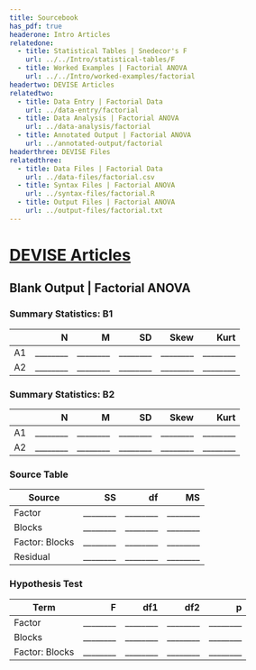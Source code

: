 ```yaml
---
title: Sourcebook
has_pdf: true
headerone: Intro Articles
relatedone:
  - title: Statistical Tables | Snedecor's F
    url: ../../Intro/statistical-tables/F
  - title: Worked Examples | Factorial ANOVA
    url: ../../Intro/worked-examples/factorial
headertwo: DEVISE Articles
relatedtwo:
  - title: Data Entry | Factorial Data
    url: ../data-entry/factorial
  - title: Data Analysis | Factorial ANOVA
    url: ../data-analysis/factorial
  - title: Annotated Output | Factorial ANOVA
    url: ../annotated-output/factorial
headerthree: DEVISE Files
relatedthree:
  - title: Data Files | Factorial Data
    url: ../data-files/factorial.csv
  - title: Syntax Files | Factorial ANOVA
    url: ../syntax-files/factorial.R
  - title: Output Files | Factorial ANOVA
    url: ../output-files/factorial.txt
---
```


# [DEVISE Articles](../index.md)

## Blank Output | Factorial ANOVA

### Summary Statistics: B1

|    | N   | M   | SD   | Skew | Kurt |
|----|----:|----:|-----:|-----:|-----:|
| A1 | ________ | ________ | ________ | ________ | ________ |
| A2 | ________ | ________ | ________ | ________ | ________ |

### Summary Statistics: B2

|    | N   | M   | SD   | Skew | Kurt |
|----|----:|----:|-----:|-----:|-----:|
| A1 | ________ | ________ | ________ | ________ | ________ |
| A2 | ________ | ________ | ________ | ________ | ________ |

### Source Table

| Source           | SS   | df  | MS  |
|------------------|-----:|----:|----:|
| Factor           | ________ | ________ | ________ |
| Blocks           | ________ | ________ | ________ |
| Factor: Blocks   | ________ | ________ | ________ |
| Residual         | ________ | ________ | ________ |

### Hypothesis Test

| Term             | F   | df1 | df2 | p   |
|------------------|----:|----:|----:|----:|
| Factor           | ________ | ________ | ________ | ________ |
| Blocks           | ________ | ________ | ________ | ________ |
| Factor: Blocks   | ________ | ________ | ________ | ________ |

